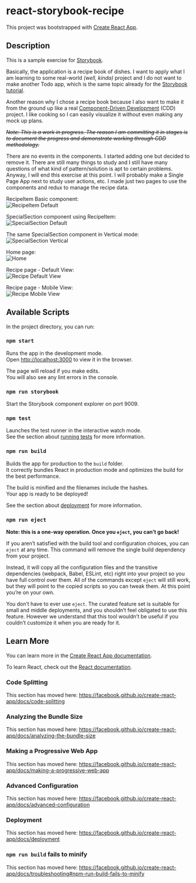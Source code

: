 react-storybook-recipe
================

This project was bootstrapped with [Create React App](https://github.com/facebook/create-react-app).

## Description
This is a sample exercise for [Storybook](https://storybook.js.org/docs/basics/introduction/).

Basically, the application is a recipe book of dishes.
I want to apply what I am learning to some real-world *(well, kinda)* project and I do not want to make another Todo app, which is the same topic already for the [Storybook tutorial](https://www.learnstorybook.com/intro-to-storybook/react/en/get-started/).

Another reason why I chose a recipe book because I also want to make it from the ground up like a real [Component-Driven Development](https://www.learnstorybook.com/intro-to-storybook/react/en/simple-component/) (CDD) project. I like cooking so I can easily visualize it without even making any mock up plans.

~~_Note: This is a work in progress. The reason I am committing it in stages is to document the progress and demonstrate working through CDD methodology._~~

There are no events in the components. I started adding one but decided to remove it. There are still many things to study and I still have many questions of what kind of pattern/solution is apt to certain problems. Anyway, I will end this exercise at this point. I will probably make a Single Page App next to study user actions, etc. I made just two pages to use the components and redux to manage the recipe data.

RecipeItem Basic component:<br>
![RecipeItem Default](docs/screenshot01.png)

SpecialSection component using RecipeItem:<br>
![SpecialSection Default](docs/screenshot02.png)

The same SpecialSection component in Vertical mode:<br>
![SpecialSection Vertical](docs/screenshot03.png)

Home page:<br>
![Home](docs/home.png)

Recipe page - Default View:<br>
![Recipe Default View](docs/recipe1.png)

Recipe page - Mobile View:<br>
![Recipe Mobile View](docs/recipe2.png)

## Available Scripts

In the project directory, you can run:

### `npm start`

Runs the app in the development mode.<br />
Open [http://localhost:3000](http://localhost:3000) to view it in the browser.

The page will reload if you make edits.<br />
You will also see any lint errors in the console.

### `npm run storybook`

Start the Storybook component explorer on port 9009.

### `npm test`

Launches the test runner in the interactive watch mode.<br />
See the section about [running tests](https://facebook.github.io/create-react-app/docs/running-tests) for more information.

### `npm run build`

Builds the app for production to the `build` folder.<br />
It correctly bundles React in production mode and optimizes the build for the best performance.

The build is minified and the filenames include the hashes.<br />
Your app is ready to be deployed!

See the section about [deployment](https://facebook.github.io/create-react-app/docs/deployment) for more information.

### `npm run eject`

**Note: this is a one-way operation. Once you `eject`, you can’t go back!**

If you aren’t satisfied with the build tool and configuration choices, you can `eject` at any time. This command will remove the single build dependency from your project.

Instead, it will copy all the configuration files and the transitive dependencies (webpack, Babel, ESLint, etc) right into your project so you have full control over them. All of the commands except `eject` will still work, but they will point to the copied scripts so you can tweak them. At this point you’re on your own.

You don’t have to ever use `eject`. The curated feature set is suitable for small and middle deployments, and you shouldn’t feel obligated to use this feature. However we understand that this tool wouldn’t be useful if you couldn’t customize it when you are ready for it.

## Learn More

You can learn more in the [Create React App documentation](https://facebook.github.io/create-react-app/docs/getting-started).

To learn React, check out the [React documentation](https://reactjs.org/).

### Code Splitting

This section has moved here: https://facebook.github.io/create-react-app/docs/code-splitting

### Analyzing the Bundle Size

This section has moved here: https://facebook.github.io/create-react-app/docs/analyzing-the-bundle-size

### Making a Progressive Web App

This section has moved here: https://facebook.github.io/create-react-app/docs/making-a-progressive-web-app

### Advanced Configuration

This section has moved here: https://facebook.github.io/create-react-app/docs/advanced-configuration

### Deployment

This section has moved here: https://facebook.github.io/create-react-app/docs/deployment

### `npm run build` fails to minify

This section has moved here: https://facebook.github.io/create-react-app/docs/troubleshooting#npm-run-build-fails-to-minify

